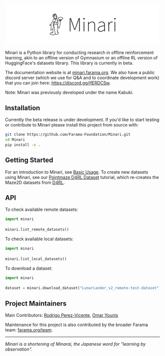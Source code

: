 <p align="center">
    <img src="minari-text.png" width="500px"/>
</p>

Minari is a Python library for conducting research in offline reinforcement learning, akin to an offline version of Gymnasium or an offline RL version of HuggingFace's datasets library. This library is currently in beta.

The documentation website is at [minari.farama.org](https://minari.farama.org/main/). We also have a public discord server (which we use for Q&A and to coordinate development work) that you can join here: https://discord.gg/jfERDCSw.

Note: Minari was previously developed under the name Kabuki.


## Installation

Currently the beta release is under development. If you'd like to start testing or contribute to Minari please install this project from source with: 

```bash
git clone https://github.com/Farama-Foundation/Minari.git
cd Minari
pip install -e .
```

## Getting Started

For an introduction to Minari, see [Basic Usage](https://minari.farama.org/main/content/basic_usage/). To create new datasets using Minari, see our [Pointmaze D4RL Dataset](https://minari.farama.org/main/tutorials/dataset_creation/point_maze_dataset/) tutorial, which re-creates the Maze2D datasets from [D4RL](https://github.com/Farama-Foundation/D4RL).

## API 

To check available remote datasets:

```python
import minari

minari.list_remote_datasets()
```

To check available local datasets:

```python
import minari

minari.list_local_datasets()
```

To download a dataset:

```python
import minari

dataset = minari.download_dataset("LunarLander_v2_remote-test-dataset")
```

## Project Maintainers
Main Contributors: [Rodrigo Perez-Vicente](https://github.com/rodrigodelazcano), [Omar Younis](https://github.com/younik)

Maintenance for this project is also contributed by the broader Farama team: [farama.org/team](https://farama.org/team).

___

_Minari is a shortening of Minarai, the Japanese word for "learning by observation"._
